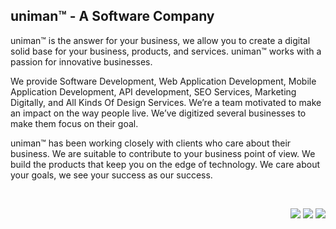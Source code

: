 <!-- [![Neyaz Nafiz's github activity graph](https://github-readme-activity-graph.vercel.app/graph?username=uniman&theme=react-dark&bg_color=dark&color=777777&line=5194f0&point=5194f0&hide_border=true)](https://github.com/ashutosh00710/github-readme-activity-graph) -->

<!-- <img src="https://github-readme-stats.vercel.app/api?username=uniman&show_icons=true&theme=graywhite&line_height=38" width="420" align="right"> -->

 <div align="left">

## uniman™ - A Software Company

uniman™ is the answer for your business, we allow you to create a digital solid base for your business, products, and services. uniman™ works with a passion for innovative businesses.

We provide Software Development, Web Application Development, Mobile Application Development, API development, SEO Services, Marketing Digitally, and All Kinds Of Design Services. We’re a team motivated to make an impact on the way people live. We’ve digitized several businesses to make them focus on their goal.

uniman™ has been working closely with clients who care about their business. We are suitable to contribute to your business point of view. We build the products that keep you on the edge of technology. We care about your goals, we see your success as our success.

</div>

</br>

<div align="right">
 
<a href="https://uniman.xyz/" target="_blank"><img src="https://img.shields.io/badge/www.uniman.xyz-white?style=for-the-badge&logoColor=000000"></a> 
<a href="https://www.linkedin.com/company/uniman-sc" target="_blank"><img src="https://img.shields.io/badge/LinkedIn-0077B5?style=for-the-badge&logo=linkedin&logoColor=white"></a>
<a href="https://www.facebook.com/unima.xyz" target="_blank"><img src="https://img.shields.io/badge/Facebook-1877F2?style=for-the-badge&logo=facebook&logoColor=white"></a>

</div>

<!-- ![Stack]("https://github-readme-streak-stats.herokuapp.com/?user=neyaznafiz&theme=graywhite") -->
